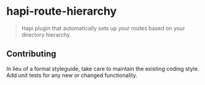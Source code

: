 # hapi-route-hierarchy

> Hapi plugin that automatically sets up your routes based on your directory hierarchy.

## Contributing
In lieu of a formal styleguide, take care to maintain the existing coding style. Add unit tests for any new or changed functionality.
